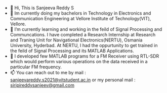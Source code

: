 - 👋 Hi, This is Sanjeeva Reddy S
- 👀 Im currently doing my bachelors in Technology in Electronics and Communication Engineering at Vellore Institute of Technology(VIT), Vellore.
- 🌱 I’m currently learning and working in the feild of Signal Processing and Communcations. I have completed a Research Internship at Research and Traning Unit for Navigational Electronics(NERTU), Osmania University, Hyderbad. At NERTU, I had the oppurtunity to get trained in the feild of Signal Processing and its MATLAB Applications.
- 💞️ I developed few MATLAB programs for a FM Receiver using RTL-SDR which would perform various operations on the data received in a particular FM frequency. 
- 📫 You can reach out to me by mail : sanjeevareddy.s2021@vitstudent.ac.in or my personal mail : siripireddysanjeev@gmail.com


<!---
sanjeevareddy414/sanjeevareddy414 is a ✨ special ✨ repository because its `README.md` (this file) appears on your GitHub profile.
You can click the Preview link to take a look at your changes.
--->
